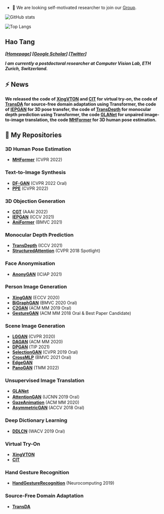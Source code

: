 - 👯 We are looking self-motivated researcher to join our [Group](https://scholar.google.com/citations?user=9zJkeEMAAAAJ&hl=en).

![GitHub stats](https://github-readme-stats.vercel.app/api?username=DengPingFan&show_icons=true&theme=radical)  

![Top Langs](https://github-readme-stats.vercel.app/api/top-langs/?username=Ha0Tang)

## Hao Tang
_**[[Homepage](http://disi.unitn.it/~hao.tang/)] [[Google Scholar](https://scholar.google.com/citations?user=9zJkeEMAAAAJ&hl=en)] [[Twitter](https://twitter.com/HaoTang_ai)]**_

<!-- _**I am currently a postdoctoral researcher at Computer Vision Lab, ETH Zurich, Switzerland.**_ -->
_**I am currently a postdoctoral researcher at Computer Vision Lab, ETH Zurich, Switzerland.**_

## ⚡  **News**
**We released the code of [XingVTON](https://github.com/Ha0Tang/XingVTON) and [CIT](https://github.com/Amazingren/CIT) for virtual try-on, the code of [TransDA](https://github.com/ygjwd12345/TransDA) for source-free domain adaptation using Transformer, the code of [IEPGAN](https://github.com/mikecheninoulu/Unsupervised_IEPGAN) for 3D pose transfer, the code of [TransDepth](https://github.com/ygjwd12345/TransDepth) for monocular depth prediction using Transformer, the code [GLANet](https://github.com/ygjwd12345/GLANet) for unpaired image-to-image translation, the code [MHFormer](https://github.com/Vegetebird/MHFormer) for 3D human pose estimation.**

## 🌱 **My Repositories**
### 3D Human Pose Estimation
- **[MHFormer](https://github.com/Vegetebird/MHFormer)** (CVPR 2022)

### Text-to-Image Synthesis
- **[DF-GAN](https://github.com/tobran/DF-GAN)** (CVPR 2022 Oral)
- **[PPE](https://github.com/zipengxuc/PPE-Pytorch)** (CVPR 2022)

### 3D Objection Generation
- **[CGT](https://github.com/mikecheninoulu/CGT)** (AAAI 2022)
- **[IEPGAN](https://github.com/mikecheninoulu/Unsupervised_IEPGAN)** (ICCV 2021)
- **[AniFormer](https://github.com/mikecheninoulu/AniFormer)** (BMVC 2021)

### Monocular Depth Prediction
- **[TransDepth](https://github.com/ygjwd12345/TransDepth)** (ICCV 2021)
- **[StructuredAttention](https://github.com/danxuhk/StructuredAttentionDepthEstimation)** (CVPR 2018 Spotlight)

### Face Anonymisation
- **[AnonyGAN](https://github.com/Fodark/anonygan)** (ICIAP 2021)

### Person Image Generation 
- **[XingGAN](https://github.com/Ha0Tang/XingGAN)** (ECCV 2020)
- **[BiGraphGAN](https://github.com/Ha0Tang/BiGraphGAN)** (BMVC 2020 Oral)
- **[C2GAN](https://github.com/Ha0Tang/C2GAN)** (ACM MM 2019 Oral)
- **[GestureGAN](https://github.com/Ha0Tang/GestureGAN)** (ACM MM 2018 Oral & Best Paper Candidate)

### Scene Image Generation
- **[LGGAN](https://github.com/Ha0Tang/LGGAN)** (CVPR 2020)
- **[DAGAN](https://github.com/Ha0Tang/DAGAN)** (ACM MM 2020)
- **[DPGAN](https://github.com/Ha0Tang/DPGAN)** (TIP 2021)
- **[SelectionGAN](https://github.com/Ha0Tang/SelectionGAN)** (CVPR 2019 Oral)
- **[CrossMLP](https://github.com/Amazingren/CrossMLP)** (BMVC 2021 Oral)
- **[EdgeGAN](https://github.com/Ha0Tang/EdgeGAN)**
- **[PanoGAN](https://github.com/sswuai/PanoGAN)** (TMM 2022)

### Unsupervised Image Translation
- **[GLANet](https://github.com/ygjwd12345/GLANet)**
- **[AttentionGAN](https://github.com/Ha0Tang/AttentionGAN)** (IJCNN 2019 Oral）
- **[GazeAnimation](https://github.com/zhangqianhui/GazeAnimation)** (ACM MM 2020)
- **[AsymmetricGAN](https://github.com/Ha0Tang/AsymmetricGAN)** (ACCV 2018 Oral)

### Deep Dictionary Learning
- **[DDLCN](https://github.com/Ha0Tang/DDLCN)** (WACV 2019 Oral)

### Virtual Try-On
- **[XingVTON](https://github.com/Ha0Tang/XingVTON)**
- **[CIT](https://github.com/Amazingren/CIT)**

### Hand Gesture Recognition
- **[HandGestureRecognition](https://github.com/Ha0Tang/HandGestureRecognition)** (Neurocomputing 2019)

### Source-Free Domain Adaptation
- **[TransDA](https://github.com/ygjwd12345/TransDA)**
